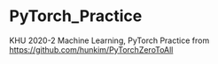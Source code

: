 # PyTorch_Practice
KHU 2020-2 Machine Learning, PyTorch Practice
from https://github.com/hunkim/PyTorchZeroToAll
